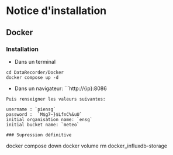 # Notice d'installation

## Docker

### Installation

- Dans un terminal
```
cd DataRecorder/Docker
docker compose up -d
```

- Dans un navigateur:
``̀
http://{ip}:8086
```
Puis renseigner les valeurs suivantes:

username : `piensg`  
password :  `M$g7~}$LfnC%&uU`  
initial organisation name: `ensg`  
initial bucket name: `meteo`  

### Supression définitive

```
docker compose down
docker volume rm docker_influxdb-storage
```
